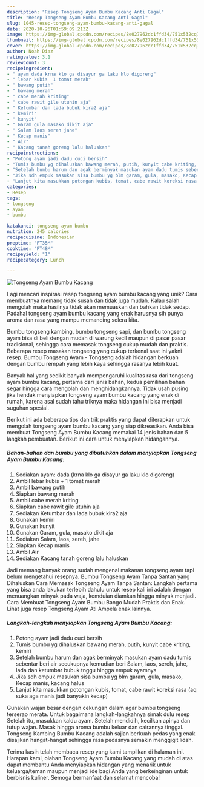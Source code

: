 ```yaml
---
description: "Resep Tongseng Ayam Bumbu Kacang Anti Gagal"
title: "Resep Tongseng Ayam Bumbu Kacang Anti Gagal"
slug: 1045-resep-tongseng-ayam-bumbu-kacang-anti-gagal
date: 2020-10-26T01:59:09.213Z
image: https://img-global.cpcdn.com/recipes/8e027962dc1ffd34/751x532cq70/tongseng-ayam-bumbu-kacang-foto-resep-utama.jpg
thumbnail: https://img-global.cpcdn.com/recipes/8e027962dc1ffd34/751x532cq70/tongseng-ayam-bumbu-kacang-foto-resep-utama.jpg
cover: https://img-global.cpcdn.com/recipes/8e027962dc1ffd34/751x532cq70/tongseng-ayam-bumbu-kacang-foto-resep-utama.jpg
author: Noah Diaz
ratingvalue: 3.1
reviewcount: 3
recipeingredient:
- " ayam dada krna klo ga disayur ga laku klo digoreng"
- " lebar kubis  1 tomat merah"
- " bawang putih"
- " bawang merah"
- " cabe merah kriting"
- " cabe rawit gile utuhin aja"
- " Ketumbar dan lada bubuk kira2 aja"
- " kemiri"
- " kunyit"
- " Garam gula masako dikit aja"
- " Salam laos sereh jahe"
- " Kecap manis"
- " Air"
- " Kacang tanah goreng lalu haluskan"
recipeinstructions:
- "Potong ayam jadi dadu cuci bersih"
- "Tumis bumbu yg dihaluskan bawang merah, putih, kunyit cabe kriting, kemiri"
- "Setelah bumbu harum dan agak berminyak masukan ayam dadu tumis sebentar beri air secukupnya kemudian beri Salam, laos, sereh, jahe, lada dan ketumbar bubuk tnggu hingga empuk ayamnya"
- "Jika sdh empuk masukan sisa bumbu yg blm garam, gula, masako, Kecap manis, kacang halus"
- "Lanjut kita masukkan potongan kubis, tomat, cabe rawit koreksi rasa (aq suka aga manis jadi banyakin kecap)"
categories:
- Resep
tags:
- tongseng
- ayam
- bumbu

katakunci: tongseng ayam bumbu 
nutrition: 245 calories
recipecuisine: Indonesian
preptime: "PT35M"
cooktime: "PT48M"
recipeyield: "1"
recipecategory: Lunch

---
```



![Tongseng Ayam Bumbu Kacang](https://img-global.cpcdn.com/recipes/8e027962dc1ffd34/751x532cq70/tongseng-ayam-bumbu-kacang-foto-resep-utama.jpg)

Lagi mencari inspirasi resep tongseng ayam bumbu kacang yang unik? Cara membuatnya memang tidak susah dan tidak juga mudah. Kalau salah mengolah maka hasilnya tidak akan memuaskan dan bahkan tidak sedap. Padahal tongseng ayam bumbu kacang yang enak harusnya sih punya aroma dan rasa yang mampu memancing selera kita.

Bumbu tongseng kambing, bumbu tongseng sapi, dan bumbu tongseng ayam bisa di beli dengan mudah di warung kecil maupun di pasar pasar tradisional, sehingga cara memasak tongseng cukup mudah dan praktis. Beberapa resep masakan tongseng yang cukup terkenal saat ini yakni resep. Bumbu Tongseng Ayam - Tongseng adalah hidangan berkuah dengan bumbu rempah yang lebih kaya sehingga rasanya lebih kuat.

Banyak hal yang sedikit banyak mempengaruhi kualitas rasa dari tongseng ayam bumbu kacang, pertama dari jenis bahan, kedua pemilihan bahan segar hingga cara mengolah dan menghidangkannya. Tidak usah pusing jika hendak menyiapkan tongseng ayam bumbu kacang yang enak di rumah, karena asal sudah tahu triknya maka hidangan ini bisa menjadi suguhan spesial.


Berikut ini ada beberapa tips dan trik praktis yang dapat diterapkan untuk mengolah tongseng ayam bumbu kacang yang siap dikreasikan. Anda bisa membuat Tongseng Ayam Bumbu Kacang memakai 14 jenis bahan dan 5 langkah pembuatan. Berikut ini cara untuk menyiapkan hidangannya.

<!--inarticleads1-->

##### Bahan-bahan dan bumbu yang dibutuhkan dalam menyiapkan Tongseng Ayam Bumbu Kacang:

1. Sediakan  ayam: dada (krna klo ga disayur ga laku klo digoreng)
1. Ambil  lebar kubis + 1 tomat merah
1. Ambil  bawang putih
1. Siapkan  bawang merah
1. Ambil  cabe merah kriting
1. Siapkan  cabe rawit gile utuhin aja
1. Sediakan  Ketumbar dan lada bubuk kira2 aja
1. Gunakan  kemiri
1. Gunakan  kunyit
1. Gunakan  Garam, gula, masako dikit aja
1. Sediakan  Salam, laos, sereh, jahe
1. Siapkan  Kecap manis
1. Ambil  Air
1. Sediakan  Kacang tanah goreng lalu haluskan


Jadi memang banyak orang sudah mengenal makanan tongseng ayam tapi belum mengetahui resepnya. Bumbu Tongseng Ayam Tanpa Santan yang Dihaluskan Cara Memasak Tongseng Ayam Tanpa Santan: Langkah pertama yang bisa anda lakukan terlebih dahulu untuk resep kali ini adalah dengan menuangkan minyak pada waja, kemduian diamkan hingga minyak menjadi. Cara Membuat Tongseng Ayam Bumbu Bango Mudah Praktis dan Enak. Lihat juga resep Tongseng Ayam Ati Ampela enak lainnya. 

<!--inarticleads2-->

##### Langkah-langkah menyiapkan Tongseng Ayam Bumbu Kacang:

1. Potong ayam jadi dadu cuci bersih
1. Tumis bumbu yg dihaluskan bawang merah, putih, kunyit cabe kriting, kemiri
1. Setelah bumbu harum dan agak berminyak masukan ayam dadu tumis sebentar beri air secukupnya kemudian beri Salam, laos, sereh, jahe, lada dan ketumbar bubuk tnggu hingga empuk ayamnya
1. Jika sdh empuk masukan sisa bumbu yg blm garam, gula, masako, Kecap manis, kacang halus
1. Lanjut kita masukkan potongan kubis, tomat, cabe rawit koreksi rasa (aq suka aga manis jadi banyakin kecap)


Gunakan wajan besar dengan cekungan dalam agar bumbu tongseng terserap merata. Untuk bagaimana langkah-langkahnya simak dulu resep Setelah itu, masukkan kaldu ayam. Setelah mendidih, kecilkan apinya dan tutup wajan. Masak hingga aroma bumbu keluar dan cairannya tinggal. Tongseng Kambing Bumbu Kacang adalah sajian berkuah pedas yang enak disajikan hangat-hangat sehingga rasa pedasnya semakin menggigit lidah. 

Terima kasih telah membaca resep yang kami tampilkan di halaman ini. Harapan kami, olahan Tongseng Ayam Bumbu Kacang yang mudah di atas dapat membantu Anda menyiapkan hidangan yang menarik untuk keluarga/teman maupun menjadi ide bagi Anda yang berkeinginan untuk berbisnis kuliner. Semoga bermanfaat dan selamat mencoba!
